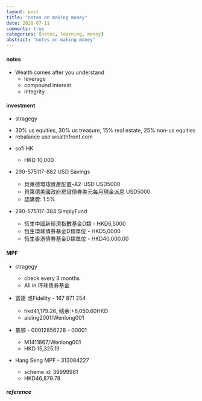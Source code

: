 ```yaml
---
layout: post
title: "notes on making money"
date: 2020-07-11
comments: true
categories: [notes, learning, money]
abstract: "notes on making money"
---
```


#### notes 
* Wealth comes after you understand 
   - leverage  
   - compound interest  
   - integrity  


#### investment  

*  stragegy  
  - 30% us equities, 30% us treasure, 15% real estate, 25% non-us equities
  - rebalance use wealthfront.com 

* sofi HK
  - HKD 10,000

* 290-575117-882 USD Savings 
  - 貝萊德環球資產配置-A2-USD    USD5000
  - 貝萊德美國政府房貸債券美元每月現金派息   USD5000 
  - 認購費: 1.5%

* 290-575117-384 SimplyFund  
  - 恆生中國新經濟指數基金D類 - HKD6,5000 
  - 恆生環球債券基金D類單位  - HKD5,0000
  - 恆生香港債券基金D類單位 - HKD40,000.00


#### MPF  
* stragegy  
  - check every 3 months  
  - All in 环球债券基金  


* 富達 或Fidelity - 167 871 254
  - hkd41,179.26, 结余:+6,050.60HKD
  - aiding2001/Wenlong001

* 景顺 - 00012856228 - 00001
  - M1411867/Wenlong001
  - HKD 15,325.19


* Hang Seng MPF - 313084227
  - scheme id: 39999981
  - HKD46,879.78


##### reference
